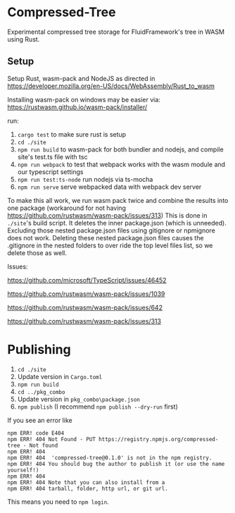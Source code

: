 # Compressed-Tree

Experimental compressed tree storage for FluidFramework's tree in WASM using Rust.

## Setup

Setup Rust, wasm-pack and NodeJS as directed in https://developer.mozilla.org/en-US/docs/WebAssembly/Rust_to_wasm

Installing wasm-pack on windows may be easier via: https://rustwasm.github.io/wasm-pack/installer/

run:

1. `cargo test` to make sure rust is setup
1. `cd ./site`
1. `npm run build` to wasm-pack for both bundler and nodejs, and compile site's test.ts file with tsc
1. `npm run webpack` to test that webpack works with the wasm module and our typescript settings
1. `npm run test:ts-node` run nodejs via ts-mocha
1. `npm run serve` serve webpacked data with webpack dev server

To make this all work, we run wasm pack twice and combine the results into one package (workaround for not having https://github.com/rustwasm/wasm-pack/issues/313)
This is done in `./site`'s build script.
It deletes the inner package.json (which is unneeded).
Excluding those nested package.json files using gitignore or npmignore does not work.
Deleting these nested package.json files causes the .gitignore in the nested folders to over ride the top level files list, so we delete those as well.

Issues:

https://github.com/microsoft/TypeScript/issues/46452

https://github.com/rustwasm/wasm-pack/issues/1039

https://github.com/rustwasm/wasm-pack/issues/642

https://github.com/rustwasm/wasm-pack/issues/313

# Publishing

1. `cd ./site`
1. Update version in `Cargo.toml`
1. `npm run build`
1. `cd ../pkg_combo`
1. Update version in `pkg_combo\package.json`
1. `npm publish` (I recommend `npm publish --dry-run` first)

If you see an error like

```
npm ERR! code E404
npm ERR! 404 Not Found - PUT https://registry.npmjs.org/compressed-tree - Not found
npm ERR! 404
npm ERR! 404  'compressed-tree@0.1.0' is not in the npm registry.
npm ERR! 404 You should bug the author to publish it (or use the name yourself!)
npm ERR! 404
npm ERR! 404 Note that you can also install from a
npm ERR! 404 tarball, folder, http url, or git url.
```

This means you need to `npm login`.
